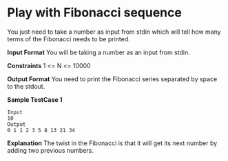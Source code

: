 # Play with Fibonacci sequence

You just need to take a number as input from stdin which will tell how many terms of the Fibonacci needs to be printed.

**Input Format**
You will be taking a number as an input from stdin.

**Constraints**
1 <= N <= 10000

**Output Format**
You need to print the Fibonacci series separated by space to the stdout.

**Sample TestCase 1**

```
Input
10
Output
0 1 1 2 3 5 8 13 21 34
```

**Explanation**
The twist in the Fibonacci is that it will get its next number by adding two previous numbers.
